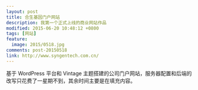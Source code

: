 ```yaml
---
layout: post
title: 合生基因门户网站
description: 我第一个正式上线的商业网站作品
modified: 2015-06-20 10:48:12 +0800
tags: [网站]
feature:
  image: 2015/0518.jpg
comments: post-20150518
link: http://www.syngentech.com.cn/
---
```


基于 WordPress 平台和 Vintage 主题搭建的公司门户网站，服务器配置和后端的改写只花费了一星期不到，其余时间主要是在填充内容。
